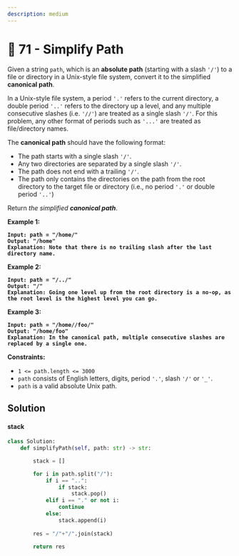 ```yaml
---
description: medium
---
```


# 🥲 71 -  Simplify Path

Given a string `path`, which is an **absolute path** (starting with a slash `'/'`) to a file or directory in a Unix-style file system, convert it to the simplified **canonical path**.

In a Unix-style file system, a period `'.'` refers to the current directory, a double period `'..'` refers to the directory up a level, and any multiple consecutive slashes (i.e. `'//'`) are treated as a single slash `'/'`. For this problem, any other format of periods such as `'...'` are treated as file/directory names.

The **canonical path** should have the following format:

* The path starts with a single slash `'/'`.
* Any two directories are separated by a single slash `'/'`.
* The path does not end with a trailing `'/'`.
* The path only contains the directories on the path from the root directory to the target file or directory (i.e., no period `'.'` or double period `'..'`)

Return _the simplified **canonical path**_.

&#x20;

**Example 1:**

<pre><code><strong>Input: path = "/home/"
</strong><strong>Output: "/home"
</strong><strong>Explanation: Note that there is no trailing slash after the last directory name.
</strong></code></pre>

**Example 2:**

<pre><code><strong>Input: path = "/../"
</strong><strong>Output: "/"
</strong><strong>Explanation: Going one level up from the root directory is a no-op, as the root level is the highest level you can go.
</strong></code></pre>

**Example 3:**

<pre><code><strong>Input: path = "/home//foo/"
</strong><strong>Output: "/home/foo"
</strong><strong>Explanation: In the canonical path, multiple consecutive slashes are replaced by a single one.
</strong></code></pre>

&#x20;

**Constraints:**

* `1 <= path.length <= 3000`
* `path` consists of English letters, digits, period `'.'`, slash `'/'` or `'_'`.
* `path` is a valid absolute Unix path.

## Solution

#### stack

```python
class Solution:
    def simplifyPath(self, path: str) -> str:

        stack = []

        for i in path.split("/"):
            if i == "..":
                if stack:
                    stack.pop()
            elif i == "." or not i:
                continue
            else:
                stack.append(i)
            
        res = "/"+"/".join(stack)

        return res
```
